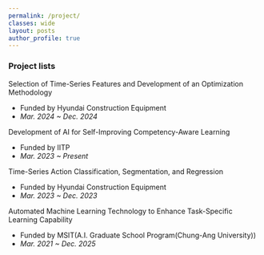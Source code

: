 ```yaml
---
permalink: /project/
classes: wide  
layout: posts
author_profile: true
---
```


### Project lists <br>
Selection of Time-Series Features and Development of an Optimization Methodology<br>
- Funded by Hyundai Construction Equipment<br>
- *Mar. 2024 ~ Dec. 2024<br>*

Development of AI for Self-Improving Competency-Aware Learning<br>
- Funded by IITP<br>
- *Mar. 2023 ~ Present<br>*

Time-Series Action Classification, Segmentation, and Regression<br>
- Funded by Hyundai Construction Equipment<br>
- *Mar. 2023 ~ Dec. 2023<br>*

Automated Machine Learning Technology to Enhance Task-Specific Learning Capability<br>
- Funded by MSIT(A.I. Graduate School Program(Chung-Ang University))<br>
- *Mar. 2021 ~ Dec. 2025<br>*





